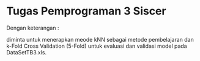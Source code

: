 # Tugas Pemprograman 3 Siscer
Dengan keterangan :

diminta untuk menerapkan meode kNN sebagai metode pembelajaran dan k-Fold Cross
Validation (5-Fold) untuk evaluasi dan validasi model pada DataSetTB3.xls.
